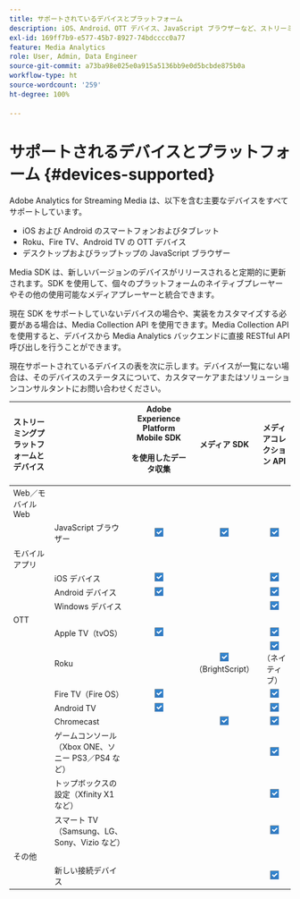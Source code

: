 ```yaml
---
title: サポートされているデバイスとプラットフォーム
description: iOS、Android、OTT デバイス、JavaScript ブラウザーなど、ストリーミングメディア用の Adobe Analytics でサポートされている主要なデバイスについて説明します。
exl-id: 169ff7b9-e577-45b7-8927-74bdcccc0a77
feature: Media Analytics
role: User, Admin, Data Engineer
source-git-commit: a73ba98e025e0a915a5136bb9e0d5bcbde875b0a
workflow-type: ht
source-wordcount: '259'
ht-degree: 100%

---
```


# サポートされるデバイスとプラットフォーム {#devices-supported}

Adobe Analytics for Streaming Media は、以下を含む主要なデバイスをすべてサポートしています。

* iOS および Android のスマートフォンおよびタブレット
* Roku、Fire TV、Android TV の OTT デバイス
* デスクトップおよびラップトップの JavaScript ブラウザー

Media SDK は、新しいバージョンのデバイスがリリースされると定期的に更新されます。SDK を使用して、個々のプラットフォームのネイティブプレーヤーやその他の使用可能なメディアプレーヤーと統合できます。

現在 SDK をサポートしていないデバイスの場合や、実装をカスタマイズする必要がある場合は、Media Collection API を使用できます。Media Collection API を使用すると、デバイスから Media Analytics バックエンドに直接 RESTful API 呼び出しを行うことができます。

現在サポートされているデバイスの表を次に示します。デバイスが一覧にない場合は、そのデバイスのステータスについて、カスタマーケアまたはソリューションコンサルタントにお問い合わせください。

| ストリーミングプラットフォームとデバイス |  | Adobe Experience Platform Mobile SDK<br></br> を使用したデータ収集<br></br> | メディア SDK | メディアコレクション API |
|:---|:---|:---:|:---:|:---:|
| Web／モバイル Web |  |  |  |  |
|  | JavaScript ブラウザー | ![サポート](/help/assets/icon-blue-check.png) | ![サポート](/help/assets/icon-blue-check.png) | ![サポート](/help/assets/icon-blue-check.png) |
| モバイルアプリ |  |  |  |  |
|  | iOS デバイス | ![サポート](/help/assets/icon-blue-check.png) |  | ![サポート](/help/assets/icon-blue-check.png) |
|  | Android デバイス | ![サポート](/help/assets/icon-blue-check.png) |  | ![サポート](/help/assets/icon-blue-check.png) |
|  | Windows デバイス |  |  | ![サポート](/help/assets/icon-blue-check.png) |
| OTT |  |  |  |  |
|  | Apple TV（tvOS） | ![サポート](/help/assets/icon-blue-check.png) |  | ![サポート](/help/assets/icon-blue-check.png) |
|  | Roku |  | ![サポートあり](/help/assets/icon-blue-check.png)<br>（BrightScript） | ![サポートあり](/help/assets/icon-blue-check.png)<br>（ネイティブ） |
|  | Fire TV（Fire OS） | ![サポート](/help/assets/icon-blue-check.png) |  | ![サポート](/help/assets/icon-blue-check.png) |
|  | Android TV | ![サポート](/help/assets/icon-blue-check.png) |  | ![サポート](/help/assets/icon-blue-check.png) |
|  | Chromecast |  | ![サポート](/help/assets/icon-blue-check.png) | ![サポート](/help/assets/icon-blue-check.png) |
|  | ゲームコンソール（Xbox ONE、ソニー PS3／PS4 など） |  |  | ![サポート](/help/assets/icon-blue-check.png) |
|  | トップボックスの設定（Xfinity X1 など） |  |  | ![サポート](/help/assets/icon-blue-check.png) |
|  | スマート TV（Samsung、LG、Sony、Vizio など） |  |  | ![サポート](/help/assets/icon-blue-check.png) |
| その他 |  |  |  |  |
|  | 新しい接続デバイス |  |  | ![サポート](/help/assets/icon-blue-check.png) |
